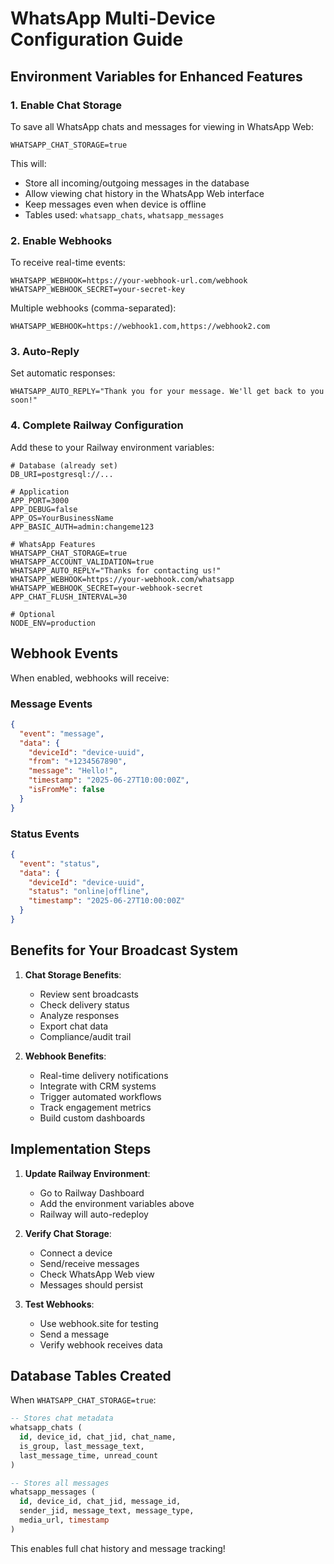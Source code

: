 # WhatsApp Multi-Device Configuration Guide

## Environment Variables for Enhanced Features

### 1. Enable Chat Storage
To save all WhatsApp chats and messages for viewing in WhatsApp Web:

```env
WHATSAPP_CHAT_STORAGE=true
```

This will:
- Store all incoming/outgoing messages in the database
- Allow viewing chat history in the WhatsApp Web interface
- Keep messages even when device is offline
- Tables used: `whatsapp_chats`, `whatsapp_messages`

### 2. Enable Webhooks
To receive real-time events:

```env
WHATSAPP_WEBHOOK=https://your-webhook-url.com/webhook
WHATSAPP_WEBHOOK_SECRET=your-secret-key
```

Multiple webhooks (comma-separated):
```env
WHATSAPP_WEBHOOK=https://webhook1.com,https://webhook2.com
```

### 3. Auto-Reply
Set automatic responses:

```env
WHATSAPP_AUTO_REPLY="Thank you for your message. We'll get back to you soon!"
```

### 4. Complete Railway Configuration

Add these to your Railway environment variables:

```env
# Database (already set)
DB_URI=postgresql://...

# Application
APP_PORT=3000
APP_DEBUG=false
APP_OS=YourBusinessName
APP_BASIC_AUTH=admin:changeme123

# WhatsApp Features
WHATSAPP_CHAT_STORAGE=true
WHATSAPP_ACCOUNT_VALIDATION=true
WHATSAPP_AUTO_REPLY="Thanks for contacting us!"
WHATSAPP_WEBHOOK=https://your-webhook.com/whatsapp
WHATSAPP_WEBHOOK_SECRET=your-webhook-secret
APP_CHAT_FLUSH_INTERVAL=30

# Optional
NODE_ENV=production
```

## Webhook Events

When enabled, webhooks will receive:

### Message Events
```json
{
  "event": "message",
  "data": {
    "deviceId": "device-uuid",
    "from": "+1234567890",
    "message": "Hello!",
    "timestamp": "2025-06-27T10:00:00Z",
    "isFromMe": false
  }
}
```

### Status Events
```json
{
  "event": "status",
  "data": {
    "deviceId": "device-uuid",
    "status": "online|offline",
    "timestamp": "2025-06-27T10:00:00Z"
  }
}
```

## Benefits for Your Broadcast System

1. **Chat Storage Benefits**:
   - Review sent broadcasts
   - Check delivery status
   - Analyze responses
   - Export chat data
   - Compliance/audit trail

2. **Webhook Benefits**:
   - Real-time delivery notifications
   - Integrate with CRM systems
   - Trigger automated workflows
   - Track engagement metrics
   - Build custom dashboards

## Implementation Steps

1. **Update Railway Environment**:
   - Go to Railway Dashboard
   - Add the environment variables above
   - Railway will auto-redeploy

2. **Verify Chat Storage**:
   - Connect a device
   - Send/receive messages
   - Check WhatsApp Web view
   - Messages should persist

3. **Test Webhooks**:
   - Use webhook.site for testing
   - Send a message
   - Verify webhook receives data

## Database Tables Created

When `WHATSAPP_CHAT_STORAGE=true`:

```sql
-- Stores chat metadata
whatsapp_chats (
  id, device_id, chat_jid, chat_name, 
  is_group, last_message_text, 
  last_message_time, unread_count
)

-- Stores all messages
whatsapp_messages (
  id, device_id, chat_jid, message_id,
  sender_jid, message_text, message_type,
  media_url, timestamp
)
```

This enables full chat history and message tracking!
